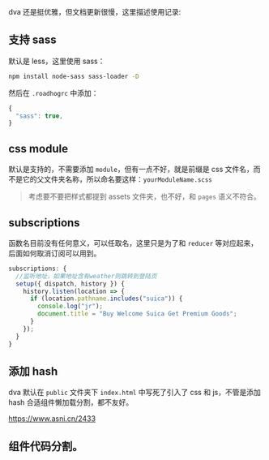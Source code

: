 dva 还是挺优雅，但文档更新很慢，这里描述使用记录:

##  支持 sass

默认是 less，这里使用 sass：

```bash
npm install node-sass sass-loader -D
```

然后在 `.roadhogrc` 中添加：

```js
{
  "sass": true,
}
```

## css module

默认是支持的，不需要添加 `module`，但有一点不好，就是前缀是 css 文件名，而不是它的父文件夹名称，所以命名要这样：`yourModuleName.scss`

> 考虑要不要把样式都提到 assets 文件夹，也不好，和 `pages` 语义不符合。

## subscriptions

函数名目前没有任何意义，可以任取名，这里只是为了和 `reducer` 等对应起来，后面如何取消订阅可以用到。 

```js
subscriptions: {
  //监听地址，如果地址含有weather则跳转到登陆页
  setup({ dispatch, history }) {
    history.listen(location => {
      if (location.pathname.includes("suica")) {
        console.log("jr");
        document.title = "Buy Welcome Suica Get Premium Goods";
      }
    });
  }
}
```

## 添加 hash

dva 默认在 `public` 文件夹下 `index.html` 中写死了引入了 css 和 js，不管是添加 hash 合适组件懒加载分割，都不友好。

https://www.asni.cn/2433

## 组件代码分割。
